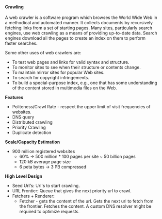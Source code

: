 #### Crawling
A web crawler is a software program which browses the World Wide Web in a methodical and automated manner. It collects documents by recursively fetching links from a set of starting pages. Many sites, particularly search engines, use web crawling as a means of providing up-to-date data. Search engines download all the pages to create an index on them to perform faster searches.

Some other uses of web crawlers are:
- To test web pages and links for valid syntax and structure.
- To monitor sites to see when their structure or contents change.
- To maintain mirror sites for popular Web sites.
- To search for copyright infringements.
- To build a special-purpose index, e.g., one that has some understanding of the content stored in multimedia files on the Web.

**Features**
- Politeness/Crawl Rate - respect the upper limit of visit frequencies of websites.
- DNS query
- Distributed crawling
- Priority Crawling
- Duplicate detection

**Scale/Capacity Estimation**
- 900 million registered websites
  - 60% -> 500 million * 100 pages per site ~ 50 billion pages
  - 120 kB average page size
  - 6 peta bytes -> 3 PB compressed

**High Level Design**
- Seed Url's: Url's to start crawling.
- URL Frontier: Queue that gives the next priority url to crawl.
- Fetchers + Renderer: 
  - Fetcher - gets the content of the url. Gets the next url to fetch from the frontier. Fetches the content. A custom DNS resolver might be required to optimize requests.